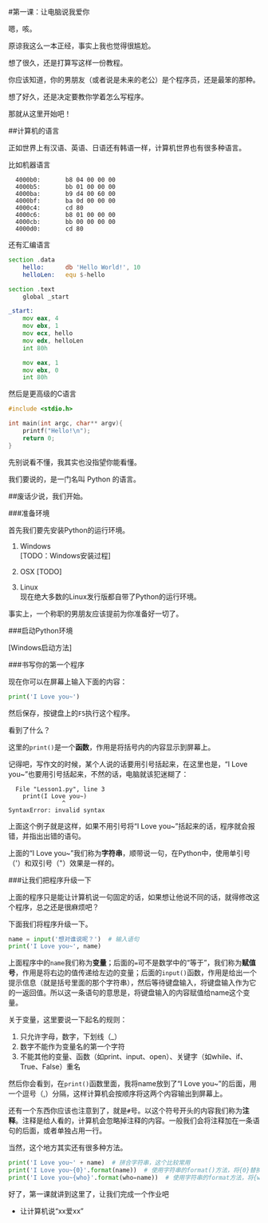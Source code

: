 #第一课：让电脑说我爱你

嗯，咳。

原谅我这么一本正经，事实上我也觉得很尴尬。

想了很久，还是打算写这样一份教程。

你应该知道，你的男朋友（或者说是未来的老公）是个程序员，还是最笨的那种。

想了好久，还是决定要教你学着怎么写程序。

那就从这里开始吧！

##计算机的语言

正如世界上有汉语、英语、日语还有韩语一样，计算机世界也有很多种语言。

比如机器语言

```
  4000b0:       b8 04 00 00 00
  4000b5:       bb 01 00 00 00
  4000ba:       b9 d4 00 60 00
  4000bf:       ba 0d 00 00 00
  4000c4:       cd 80
  4000c6:       b8 01 00 00 00
  4000cb:       bb 00 00 00 00
  4000d0:       cd 80
```

还有汇编语言

```asm
section .data
    hello:      db 'Hello World!', 10
    helloLen:   equ $-hello

section .text
    global _start

_start:
    mov eax, 4
    mov ebx, 1
    mov ecx, hello
    mov edx, helloLen
    int 80h

    mov eax, 1
    mov ebx, 0
    int 80h
```

然后是更高级的C语言

```c
#include <stdio.h>

int main(int argc, char** argv){
    printf("Hello!\n");
    return 0;
}
```

先别说看不懂，我其实也没指望你能看懂。

我们要说的，是一门名叫 Python 的语言。

##废话少说，我们开始。

###准备环境

首先我们要先安装Python的运行环境。

1. Windows  
[TODO：Windows安装过程]

2. OSX
[TODO]

3. Linux  
现在绝大多数的Linux发行版都自带了Python的运行环境。

事实上，一个称职的男朋友应该提前为你准备好一切了。

###启动Python环境

[Windows启动方法]

###书写你的第一个程序

现在你可以在屏幕上输入下面的内容：

```python
print('I Love you~')
```

然后保存，按键盘上的`F5`执行这个程序。

看到了什么？

这里的`print()`是一个**函数**，作用是将括号内的内容显示到屏幕上。

记得吧，写作文的时候，某个人说的话要用引号括起来，在这里也是，“I Love you~”也要用引号括起来，不然的话，电脑就该犯迷糊了：

```
  File "Lesson1.py", line 3  
    print(I Love you~)  
               ^  
SyntaxError: invalid syntax
```

上面这个例子就是这样，如果不用引号将“I Love you~”括起来的话，程序就会报错，并指出出错的语句。

上面的“I Love you~”我们称为**字符串**，顺带说一句，在Python中，使用单引号（'）和双引号（"）效果是一样的。

###让我们把程序升级一下

上面的程序只是能让计算机说一句固定的话，如果想让他说不同的话，就得修改这个程序，总之还是很麻烦吧？

下面我们将程序升级一下。

```python
name = input('想对谁说呢？')  # 输入语句
print('I Love you~', name)
```

上面程序中的`name`我们称为**变量**；后面的`=`可不是数学中的“等于”，我们称为**赋值号**，作用是将右边的值传递给左边的变量；后面的`input()`函数，作用是给出一个提示信息（就是括号里面的那个字符串），然后等待键盘输入，将键盘输入作为它的一返回值。所以这一条语句的意思是，将键盘输入的内容赋值给name这个变量。

关于变量，这里要说一下起名的规则：

1. 只允许字母，数字，下划线（_）
2. 数字不能作为变量名的第一个字符
3. 不能其他的变量、函数（如print、input、open）、关键字（如while、if、True、False）重名

然后你会看到，在`print()`函数里面，我将name放到了“I Love you~”的后面，用一个逗号（,）分隔，这样计算机会按顺序将这两个内容输出到屏幕上。

还有一个东西你应该也注意到了，就是`#`号。以这个符号开头的内容我们称为**注释**。注释是给人看的，计算机会忽略掉注释的内容。一般我们会将注释加在一条语句的后面，或者单独占用一行。

当然，这个地方其实还有很多种方法。

```python
print('I Love you~' + name)  # 拼合字符串，这个比较常用
print('I Love you~{0}'.format(name))  # 使用字符串的format()方法，将{0}替换
print('I Love you~{who}'.format(who=name))  # 使用字符串的format方法，将{who}替换
```

好了，第一课就讲到这里了，让我们完成一个作业吧

* 让计算机说“xx爱xx”
